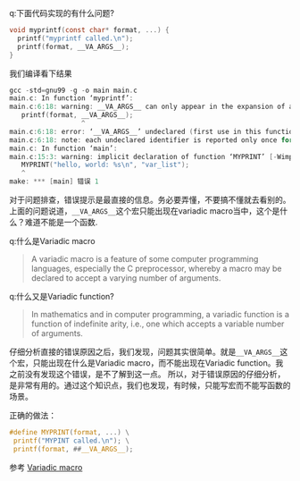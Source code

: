 q:下面代码实现的有什么问题?

```c
void myprintf(const char* format, ...) {
  printf("myprintf called.\n");
  printf(format, __VA_ARGS__);
}
```

我们编译看下结果
```c
gcc -std=gnu99 -g -o main main.c
main.c: In function ‘myprintf’:
main.c:6:18: warning: __VA_ARGS__ can only appear in the expansion of a C99 variadic macro [enabled by default]
   printf(format, __VA_ARGS__);
                  ^
main.c:6:18: error: ‘__VA_ARGS__’ undeclared (first use in this function)
main.c:6:18: note: each undeclared identifier is reported only once for each function it appears in
main.c: In function ‘main’:
main.c:15:3: warning: implicit declaration of function ‘MYPRINT’ [-Wimplicit-function-declaration]
   MYPRINT("hello, world: %s\n", "var_list");
   ^
make: *** [main] 错误 1
```

对于问题排查，错误提示是最直接的信息。务必要弄懂，不要搞不懂就去看别的。
上面的问题说道，```__VA_ARGS__```这个宏只能出现在variadic macro当中，这个是什么？难道不能是一个函数.

q:什么是Variadic macro
>A variadic macro is a feature of some computer programming languages, especially the C preprocessor, whereby a macro may be declared to accept a varying number of arguments.

q:什么又是Variadic function?
>In mathematics and in computer programming, a variadic function is a function of indefinite arity, i.e., one which accepts a variable number of arguments. 

仔细分析直接的错误原因之后，我们发现，问题其实很简单。就是```__VA_ARGS__```这个宏，只能出现在什么是Variadic macro，而不能出现在Variadic function。我之前没有发现这个错误，是不了解到这一点。
所以，对于错误原因的仔细分析，是非常有用的。通过这个知识点，我们也发现，有时候，只能写宏而不能写函数的场景。

正确的做法：
```c
#define MYPRINT(format, ...) \
 printf("MYPINT called.\n"); \
 printf(format, ##__VA_ARGS__);
```


参考
[Variadic macro](https://en.wikipedia.org/wiki/Variadic_macro)<br>
